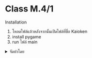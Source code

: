 # Class M.4/1
  <summary>Installation</summary>
  <ol>
    <li>
      <a>โหลดไฟล์แล้วหลังจากนั้นเปิดไฟล์ที่ชื่อ Kaioken</a>
    </li>
     <li>
      <a>install pygame</a>
    </li>
    <li>
      <a>run ไฟล์ main</a>
    </li>
  </ol>
 
 <details>
  <summary>จัดทำโดย</summary>
  <ol>
    <li>
      <a>นายจิรกร แสงทอง เลขที่ 7 M.4/1</a>
    </li>
    <li>
      <a>นายพีรพัฒน์ อาราเม เลขที่ 23 M.4/1</a>
    </li>
  </ol>
</details>
